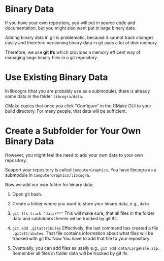 # Binary Data
If you have your own repository, you will put in source code and documentation, but you might also want put in large binary data.

Adding binary data in git is problematic, because it cannot track changes easily and therefore versioning binary data in git uses a lot of disk memory.

Therefore, we use **git lfs** which provides a memory efficent way of managing large binary files in a git repository.

# Use Existing Binary Data

In libcogra (that you are probably use as a submodule), there is already some data in the folder `libcogra/data`.

CMake copies that once you click "Configure" in the CMake GUI to your build directory.
For many people, that data will be sufficient. 


# Create a Subfolder for Your Own Binary Data
However, you might feel the need to add your own data to your own repository.

Support your repository is called `ComputerGraphics`.
You have libcogra as a submodule in `ComputerGraphics/libcogra`.

Now we add our own folder for binary data:

1. Open git bash.

1. Create a folder where you want to store your binary data, e.g., `data`
1. `git lfs track "data/**"`
This will make sure, that all files in the folder data and subfolders therein wil be tracked by git lfs. 

1. `git add .gitattributes`
Effectively, the last command has created a file `.gitattributes`.
That file contains information about what files will be tracked with git lfs.
Now You have to add that file to your repository.

1. Eventually, you can add files as usally
e.g., `git add data/LargeFile.zip`.
Remember all files in folder data will be tracked by git lfs.
